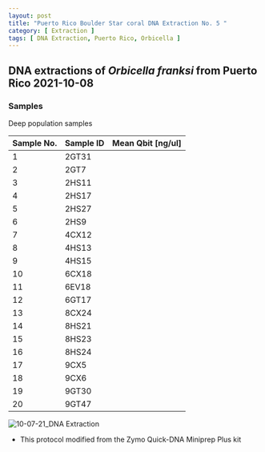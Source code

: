 ```yaml
---
layout: post
title: "Puerto Rico Boulder Star coral DNA Extraction No. 5 "
category: [ Extraction ]
tags: [ DNA Extraction, Puerto Rico, Orbicella ]
---
```


## DNA extractions of *Orbicella franksi* from Puerto Rico 2021-10-08

### Samples

Deep population samples

Sample No.   | Sample ID   | Mean Qbit [ng/ul] |
------------ | ------------|-------------------|
1            | 2GT31        | |   
2            |  2GT7      |  | 
3            |  2HS11      |   |  
4            |   2HS17     |   |    
5            |  2HS27      |   |      
6            | 2HS9        |   | 
7            | 4CX12       |        | 
8            | 4HS13        |      |       
9            | 4HS15        |       | 
10           | 6CX18        |     |    
11           |  6EV18      |     |  
12           |  6GT17       |      |   
13           | 8CX24       |       |      
14           |  8HS21      |       |   
15           | 8HS23       |       |   
16           |  8HS24      |      |   
17           |   9CX5      |    |   
18           | 9CX6       |      |   
19           |  9GT30      |      | 
20           | 9GT47       |      | 

![10-07-21_DNA Extraction](https://raw.githubusercontent.com/matiasgoco/matiasgoco.github.io/master/images/Ofra_Deep_Oct_08_21_20_Samples_Labeled.png)

* This protocol modified from  the Zymo Quick-DNA Miniprep Plus kit
